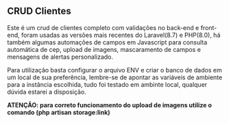 ## CRUD Clientes

Este é um crud de clientes completo com validações no back-end e front-end, foram usadas as versões 
mais recentes do Laravel(8.7) e PHP(8.0), há também algumas automações de campos em Javascript para 
consulta automática de cep, upload de imagens, mascaramento de campos e mensagens de alertas personalizado.

Para utilização basta configurar o arquivo ENV e criar o banco de dados em um local de sua preferência,
lembre-se de apontar as variáveis de ambiente para a instância escolhida, tudo foi testado em ambinte 
local, qualquer dúvida estarei a disposição.

<strong>ATENÇÃO: para correto funcionamento do upload de imagens utilize o comando (php artisan storage:link)</strong>

